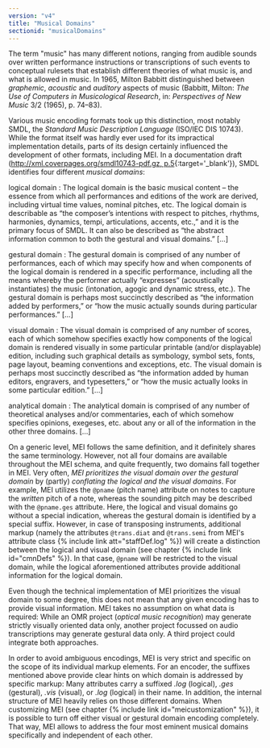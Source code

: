 ```yaml
---
version: "v4"
title: "Musical Domains"
sectionid: "musicalDomains"
---
```


The term "music" has many different notions, ranging from audible sounds over written performance instructions or transcriptions of such events to conceptual rulesets that establish different theories of what music is, and what is allowed in music. In 1965, Milton Babbitt distinguished between _graphemic_, _acoustic_ and _auditory_ aspects of music (Babbitt, Milton: _The Use of Computers in Musicological Research_, in: _Perspectives of New Music_ 3/2 (1965), p. 74–83).

Various music encoding formats took up this distinction, most notably SMDL, the _Standard Music Description Language_ (ISO/IEC DIS 10743). While the format itself was hardly ever used for its impractical implementation details, parts of its design certainly influenced the development of other formats, including MEI. In a documentation draft ([http://xml.coverpages.org/smdl10743-pdf.gz, p.5](http://xml.coverpages.org/smdl10743-pdf.gz){:target='\_blank'}), SMDL identifies four different _musical domains_:

logical domain
: The logical domain is the basic musical content – the essence from which all performances and editions of the work are derived, including virtual time values, nominal pitches, etc. The logical domain is describable as “the composer’s intentions with respect to pitches, rhythms, harmonies, dynamics, tempi, articulations, accents, etc.,” and it is the primary focus of SMDL. It can also be described as “the abstract information common to both the gestural and visual domains.” […]

gestural domain
: The gestural domain is comprised of any number of performances, each of which may specify how and when components of the logical domain is rendered in a specific performance, including all the means whereby the performer actually “expresses” (acoustically instantiates) the music (intonation, agogic and dynamic stress, etc.). The gestural domain is perhaps most succinctly described as “the information added by performers,” or “how the music actually sounds during particular performances.” […]

visual domain
: The visual domain is comprised of any number of scores, each of which somehow specifies exactly how components of the logical domain is rendered visually in some particular printable (and/or displayable) edition, including such graphical details as symbology, symbol sets, fonts, page layout, beaming conventions and exceptions, etc. The visual domain is perhaps most succinctly described as “the information added by human editors, engravers, and typesetters,” or “how the music actually looks in some particular edition.”  […]

analytical domain
: The analytical domain is comprised of any number of theoretical analyses and/or commentaries, each of which somehow specifies opinions, exegeses, etc. about any or all of the information in the other three domains. […]

On a generic level, MEI follows the same definition, and it definitely shares the same terminology. However, not all four domains are available throughout the MEI schema, and quite frequently, two domains fall together in MEI. Very often, _MEI prioritizes the visual domain over the gestural domain_ by (partly) _conflating the logical and the visual domains_. For example, MEI utilizes the <code>@pname</code> (pitch name) attribute on notes to capture the _written_ pitch of a note, whereas the sounding pitch may be described with the <code>@pname.ges</code> attribute. Here, the logical and visual domains go without a special indication, whereas the gestural domain is identified by a special suffix. However, in case of transposing instruments, additional markup (namely the attributes <code>@trans.diat</code> and <code>@trans.semi</code> from MEI's attribute class {% include link att="staffDef.log" %}) will create a distinction between the logical and visual domain (see chapter {% include link id="cmnDefs" %}). In that case, <code>@pname</code> will be restricted to the visual domain, while the logical aforementioned attributes provide additional information for the logical domain.

Even though the technical implementation of MEI prioritizes the visual domain to some degree, this does not mean that any given encoding has to provide visual information. MEI takes no assumption on what data is required: While an OMR project (_optical music recognition_) may generate strictly visually oriented data only, another project focussed on audio transcriptions may generate gestural data only. A third project could integrate both approaches.

In order to avoid ambiguous encodings, MEI is very strict and specific on the scope of its individual markup elements. For an encoder, the suffixes mentioned above provide clear hints on which domain is addressed by specific markup: Many attributes carry a suffixed _.log_ (logical), _.ges_ (gestural), _.vis_ (visual), or _.log_ (logical) in their name. In addition, the internal structure of MEI heavily relies on those different domains. When customizing MEI (see chapter {% include link id="meicustomization" %}), it is possible to turn off either visual or gestural domain encoding completely. That way, MEI allows to address the four most eminent musical domains specifically and independent of each other.
